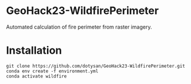 # GeoHack23-WildfirePerimeter
Automated calculation of fire perimeter from raster imagery.

# Installation

```
git clone https://github.com/dotysan/GeoHack23-WildfirePerimeter.git
conda env create -f environment.yml
conda activate wildfire
```

